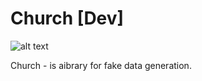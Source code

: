# Church [Dev]


![alt text](http://graphiccave.com/wp-content/uploads/2015/04/TwoTowers-Catholic-Church.png)

Church - is aibrary for fake data generation.
